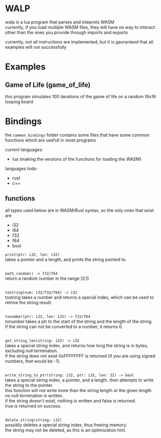 # WALP
walp is a lua program that parses and inteprets WASM  
currently, if you load multiple WASM files, they will have no way to interact other than the ones you provide through imports and exports

currently, not all instructions are implemented, but it is gauranteed that all examples will run successfully


# Examples

## Game of Life (game_of_life)
this program simulates 100 iterations of the game of life on a random 16x16 looping board


# Bindings
the `common_bindings` folder contains some files that have some common functions which are usefull in most programs

current languages:
 - lua (making the versions of the functions for loading the WASM)

languages todo:
 - rust
 - c++

## functions

all types used below are in WASM/Rust syntax, so the only ones that exist are  
 - i32
 - i64
 - f32
 - f64
 - bool



`print(ptr: i32, len: i32)`  
takes a pointer and a length, and prints the string pointed to.

&nbsp;  
`math_random() -> f32/f64`  
return a random number in the range \[0,1)

&nbsp;  
`tostring(num: i32/f32/f64) -> i32`  
tostring takes a number and returns a special index, which can be used to retrive the string result.

&nbsp;  
`tonumber(ptr: i32, len: i32) -> f32/f64`  
tonumber takes a ptr to the start of the string and the length of the string.  
if the string can not be converted to a number, it returns 0.

&nbsp;  
`get_string_len(string: i32) -> i32`  
takes a special string index, and returns how long the string is in bytes, excluding null termination.  
if the string does not exist 0xFFFFFFFF is returned (if you are using signed numbers, that would be -1).

&nbsp;  
`write_string_to_ptr(string: i32, ptr: i32, len: 32) -> bool`  
takes a special string index, a pointer, and a length. then attempts to write the string to the pointer.  
this function will not write more than the string length or the given length.  
no null termination is written.  
if the string doesn't exist, nothing is written and false is returned.  
true is returned on success.

&nbsp;  
`delete_string(string: i32)`   
possibly deletes a special string index, thus freeing memory.  
the string may not be deleted, as this is an optimization hint.
